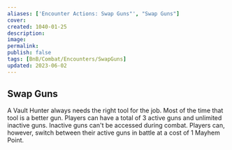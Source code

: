 ```yaml
---
aliases: ['Encounter Actions: Swap Guns"', "Swap Guns"]
cover: 
created: 1040-01-25
description: 
image: 
permalink: 
publish: false
tags: [BnB/Combat/Encounters/SwapGuns]
updated: 2023-06-02
---
```


## Swap Guns

A Vault Hunter always needs the right tool for the job. Most of the time that tool is a better gun. Players can have a total of 3 active guns and unlimited inactive guns. Inactive guns can't be accessed during combat. Players can, however, switch between their active
guns in battle at a cost of 1 Mayhem Point.

